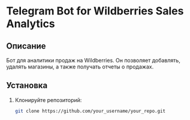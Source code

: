 # Telegram Bot for Wildberries Sales Analytics

## Описание
Бот для аналитики продаж на Wildberries. Он позволяет добавлять, удалять магазины, а также получать отчеты о продажах.

## Установка

1. Клонируйте репозиторий:
   ```bash
   git clone https://github.com/your_username/your_repo.git